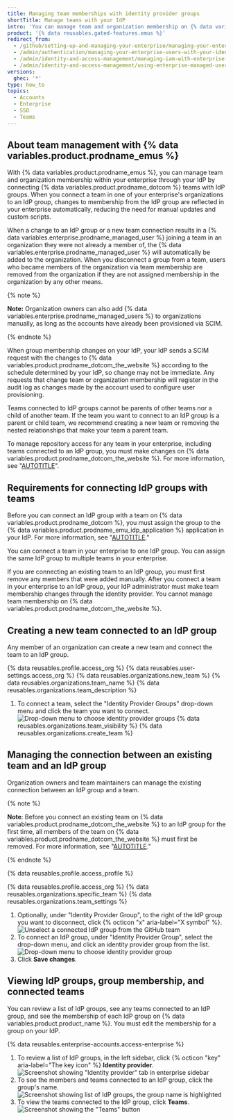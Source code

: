```yaml
---
title: Managing team memberships with identity provider groups
shortTitle: Manage teams with your IdP
intro: 'You can manage team and organization membership on {% data variables.product.product_name %} through your identity provider (IdP) by connecting IdP groups with teams within your {% data variables.enterprise.prodname_emu_enterprise %}.'
product: '{% data reusables.gated-features.emus %}'
redirect_from:
  - /github/setting-up-and-managing-your-enterprise/managing-your-enterprise-users-with-your-identity-provider/managing-team-memberships-with-identity-provider-groups
  - /admin/authentication/managing-your-enterprise-users-with-your-identity-provider/managing-team-memberships-with-identity-provider-groups
  - /admin/identity-and-access-management/managing-iam-with-enterprise-managed-users/managing-team-memberships-with-identity-provider-groups
  - /admin/identity-and-access-management/using-enterprise-managed-users-and-saml-for-iam/managing-team-memberships-with-identity-provider-groups
versions:
  ghec: '*'
type: how_to
topics:
  - Accounts
  - Enterprise
  - SSO
  - Teams
---
```


## About team management with {% data variables.product.prodname_emus %}

With {% data variables.product.prodname_emus %}, you can manage team and organization membership within your enterprise through your IdP by connecting {% data variables.product.prodname_dotcom %} teams with IdP groups. When you connect a team in one of your enterprise's organizations to an IdP group, changes to membership from the IdP group are reflected in your enterprise automatically, reducing the need for manual updates and custom scripts. 

When a change to an IdP group or a new team connection results in a {% data variables.enterprise.prodname_managed_user %} joining a team in an organization they were not already a member of, the {% data variables.enterprise.prodname_managed_user %} will automatically be added to the organization. When you disconnect a group from a team, users who became members of the organization via team membership are removed from the organization if they are not assigned membership in the organization by any other means.

{% note %}

**Note:** Organization owners can also add {% data variables.enterprise.prodname_managed_users %} to organizations manually, as long as the accounts have already been provisioned via SCIM.

{% endnote %}

When group membership changes on your IdP, your IdP sends a SCIM request with the changes to {% data variables.product.prodname_dotcom_the_website %} according to the schedule determined by your IdP, so change may not be immediate. Any requests that change team or organization membership will register in the audit log as changes made by the account used to configure user provisioning.

Teams connected to IdP groups cannot be parents of other teams nor a child of another team. If the team you want to connect to an IdP group is a parent or child team, we recommend creating a new team or removing the nested relationships that make your team a parent team.

To manage repository access for any team in your enterprise, including teams connected to an IdP group, you must make changes on {% data variables.product.prodname_dotcom_the_website %}. For more information, see "[AUTOTITLE](/organizations/managing-user-access-to-your-organizations-repositories/managing-team-access-to-an-organization-repository)".

## Requirements for connecting IdP groups with teams

Before you can connect an IdP group with a team on {% data variables.product.prodname_dotcom %}, you must assign the group to the {% data variables.product.prodname_emu_idp_application %} application in your IdP. For more information, see "[AUTOTITLE](/admin/identity-and-access-management/using-enterprise-managed-users-for-iam/configuring-scim-provisioning-for-enterprise-managed-users)."

You can connect a team in your enterprise to one IdP group. You can assign the same IdP group to multiple teams in your enterprise.

If you are connecting an existing team to an IdP group, you must first remove any members that were added manually. After you connect a team in your enterprise to an IdP group, your IdP administrator must make team membership changes through the identity provider. You cannot manage team membership on {% data variables.product.prodname_dotcom_the_website %}.

## Creating a new team connected to an IdP group

Any member of an organization can create a new team and connect the team to an IdP group. 

{% data reusables.profile.access_org %}
{% data reusables.user-settings.access_org %}
{% data reusables.organizations.new_team %}
{% data reusables.organizations.team_name %}
{% data reusables.organizations.team_description %}
1. To connect a team, select the "Identity Provider Groups" drop-down menu and click the team you want to connect.
    ![Drop-down menu to choose identity provider groups](/assets/images/help/teams/choose-an-idp-group.png)
{% data reusables.organizations.team_visibility %}
{% data reusables.organizations.create_team %}

## Managing the connection between an existing team and an IdP group

Organization owners and team maintainers can manage the existing connection between an IdP group and a team.

{% note %}

**Note**: Before you connect an existing team on {% data variables.product.prodname_dotcom_the_website %} to an IdP group for the first time, all members of the team on {% data variables.product.prodname_dotcom_the_website %} must first be removed. For more information, see "[AUTOTITLE](/organizations/organizing-members-into-teams/removing-organization-members-from-a-team)."

{% endnote %}

{% data reusables.profile.access_profile %}

{% data reusables.profile.access_org %}
{% data reusables.organizations.specific_team %}
{% data reusables.organizations.team_settings %}
1. Optionally, under "Identity Provider Group", to the right of the IdP group you want to disconnect, click {% octicon "x" aria-label="X symbol" %}. 
    ![Unselect a connected IdP group from the GitHub team](/assets/images/enterprise/github-ae/teams/unselect-idp-group.png)
1. To connect an IdP group, under "Identity Provider Group", select the drop-down menu, and click an identity provider group from the list.
    ![Drop-down menu to choose identity provider group](/assets/images/enterprise/github-ae/teams/choose-an-idp-group.png)
1. Click **Save changes**.

## Viewing IdP groups, group membership, and connected teams

You can review a list of IdP groups, see any teams connected to an IdP group, and see the membership of each IdP group on {% data variables.product.product_name %}. You must edit the membership for a group on your IdP.

{% data reusables.enterprise-accounts.access-enterprise %}
1. To review a list of IdP groups, in the left sidebar, click {% octicon "key" aria-label="The key icon" %} **Identity provider**.
    ![Screenshot showing "Identity provider" tab in enterprise sidebar](/assets/images/help/enterprises/enterprise-account-identity-provider-tab.png)
2. To see the members and teams connected to an IdP group, click the group's name.
    ![Screenshot showing list of IdP groups, the group name is highlighted](/assets/images/help/enterprises/select-idp-group.png)
4. To view the teams connected to the IdP group, click **Teams**. 
    ![Screenshot showing the "Teams" button](/assets/images/help/enterprises/idp-groups-team-switcher.png)
